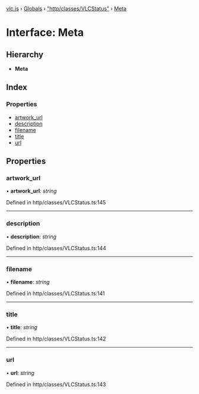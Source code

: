 [vlc.js](../README.md) › [Globals](../globals.md) › ["http/classes/VLCStatus"](../modules/_http_classes_vlcstatus_.md) › [Meta](_http_classes_vlcstatus_.meta.md)

# Interface: Meta

## Hierarchy

* **Meta**

## Index

### Properties

* [artwork_url](_http_classes_vlcstatus_.meta.md#artwork_url)
* [description](_http_classes_vlcstatus_.meta.md#description)
* [filename](_http_classes_vlcstatus_.meta.md#filename)
* [title](_http_classes_vlcstatus_.meta.md#title)
* [url](_http_classes_vlcstatus_.meta.md#url)

## Properties

###  artwork_url

• **artwork_url**: *string*

Defined in http/classes/VLCStatus.ts:145

___

###  description

• **description**: *string*

Defined in http/classes/VLCStatus.ts:144

___

###  filename

• **filename**: *string*

Defined in http/classes/VLCStatus.ts:141

___

###  title

• **title**: *string*

Defined in http/classes/VLCStatus.ts:142

___

###  url

• **url**: *string*

Defined in http/classes/VLCStatus.ts:143
